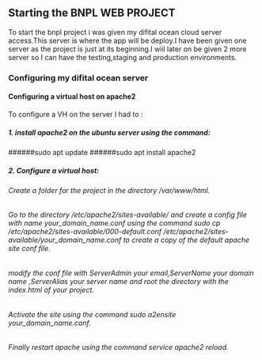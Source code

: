 ## Starting the BNPL WEB PROJECT

To start the bnpl project i was given my difital ocean cloud server access.This server is where the app will be deploy.I have been given one server as the project is just at its beginning.I wiil later on be given 2 more server so I can have the testing,staging and production environments.

### Configuring my difital ocean server

#### Configuring a virtual host on apache2

To configure a VH on the server I had to : 

##### 1. install apache2 on the ubuntu server using the command:

######sudo apt update
######sudo apt install apache2

##### 2. Configure a virtual host:

###### Create a folder for the project in the directory /var/www/html.
###### Go to the directory /etc/apache2/sites-available/ and create a config file with name your_domain_name.conf using the command sudo cp /etc/apache2/sites-available/000-default.conf /etc/apache2/sites-available/your_domain_name.conf to create a copy of the default apache site conf file.
###### modify the conf file with ServerAdmin your email,ServerName your domain name ,ServerAlias your server name and root the directory with the index.html of your project.
###### Activate the site using the command sudo a2ensite your_domain_name.conf.
###### Finally restart apache using the command service apache2 reload.
